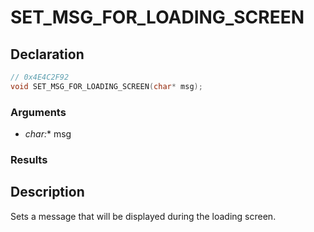 # SET_MSG_FOR_LOADING_SCREEN

## Declaration
```cpp
// 0x4E4C2F92
void SET_MSG_FOR_LOADING_SCREEN(char* msg);
```

### Arguments
- **char*:** msg

### Results

## Description
Sets a message that will be displayed during the loading screen.